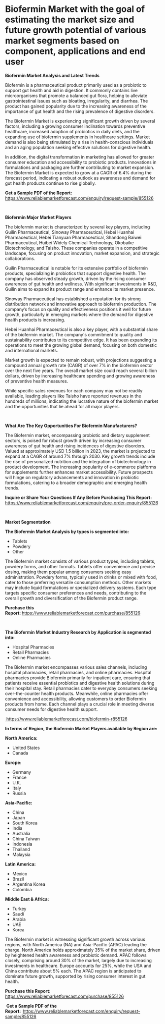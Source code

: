 <p><h1>Biofermin Market with the goal of estimating the market size and future growth potential of various market segments based on component, applications and end user</h1></p><p><strong>Biofermin Market Analysis and Latest Trends</strong></p>
<p><p>Biofermin is a pharmaceutical product primarily used as a probiotic to support gut health and aid in digestion. It commonly contains live microorganisms that promote a balanced gut flora, helping to alleviate gastrointestinal issues such as bloating, irregularity, and diarrhea. The product has gained popularity due to the increasing awareness of the importance of gut health and the rising prevalence of digestive disorders.</p><p>The Biofermin Market is experiencing significant growth driven by several factors, including a growing consumer inclination towards preventive healthcare, increased adoption of probiotics in daily diets, and the expanding use of biofermin supplements in healthcare settings. Market demand is also being stimulated by a rise in health-conscious individuals and an aging population seeking effective solutions for digestive health.</p><p>In addition, the digital transformation in marketing has allowed for greater consumer education and accessibility to probiotic products. Innovations in formulations and packaging are further contributing to market expansion. The Biofermin Market is expected to grow at a CAGR of 6.4% during the forecast period, indicating a robust outlook as awareness and demand for gut health products continue to rise globally.</p></p>
<p><strong>Get a Sample PDF of the Report:&nbsp;</strong> <a href="https://www.reliablemarketforecast.com/enquiry/request-sample/855126?utm_campaign=3163&utm_medium=2&utm_source=Github&utm_content=ia&utm_term=19042025&utm_id=biofermin">https://www.reliablemarketforecast.com/enquiry/request-sample/855126</a></p>
<p>&nbsp;</p>
<p><strong>Biofermin Major Market Players</strong></p>
<p><p>The biofermin market is characterized by several key players, including Guilin Pharmaceutical, Sinoway Pharmaceutical, Hebei Huanhai Pharmaceutical, Hebei Tianyuan Pharmaceutical, Shandong Baiwei Pharmaceutical, Huibei Widely Chemical Technology, Okobaike Biotechnology, and Taisho. These companies operate in a competitive landscape, focusing on product innovation, market expansion, and strategic collaborations.</p><p>Guilin Pharmaceutical is notable for its extensive portfolio of biofermin products, specializing in probiotics that support digestive health. The company has observed steady growth, driven by the rising consumer awareness of gut health and wellness. With significant investments in R&D, Guilin aims to expand its product range and enhance its market presence.</p><p>Sinoway Pharmaceutical has established a reputation for its strong distribution network and innovative approach to biofermin production. The company’s focus on quality and effectiveness positions it well for future growth, particularly in emerging markets where the demand for digestive health products is increasing.</p><p>Hebei Huanhai Pharmaceutical is also a key player, with a substantial share of the biofermin market. The company's commitment to quality and sustainability contributes to its competitive edge. It has been expanding its operations to meet the growing global demand, focusing on both domestic and international markets.</p><p>Market growth is expected to remain robust, with projections suggesting a compound annual growth rate (CAGR) of over 7% in the biofermin sector over the next five years. The overall market size could reach several billion dollars, driven by increasing healthcare spending and growing awareness of preventive health measures.</p><p>While specific sales revenues for each company may not be readily available, leading players like Taisho have reported revenues in the hundreds of millions, indicating the lucrative nature of the biofermin market and the opportunities that lie ahead for all major players.</p></p>
<p>&nbsp;</p>
<p><strong>What Are The Key Opportunities For Biofermin Manufacturers?</strong></p>
<p><p>The Biofermin market, encompassing probiotic and dietary supplement sectors, is poised for robust growth driven by increasing consumer awareness of gut health and rising incidences of digestive disorders. Valued at approximately USD 1.5 billion in 2023, the market is projected to expand at a CAGR of around 7% through 2030. Key growth trends include the rise of personalized nutrition and the integration of biotechnology in product development. The increasing popularity of e-commerce platforms for supplements further enhances market accessibility. Future prospects will hinge on regulatory advancements and innovation in probiotic formulations, catering to a broader demographic and emerging health trends.</p></p>
<p><strong>Inquire or Share Your Questions If Any Before Purchasing This Report:</strong> <a href="https://www.reliablemarketforecast.com/enquiry/pre-order-enquiry/855126?utm_campaign=3163&utm_medium=2&utm_source=Github&utm_content=ia&utm_term=19042025&utm_id=biofermin">https://www.reliablemarketforecast.com/enquiry/pre-order-enquiry/855126</a></p>
<p>&nbsp;</p>
<p><strong>Market Segmentation</strong></p>
<p><strong>The Biofermin Market Analysis by types is segmented into:</strong></p>
<p><ul><li>Tablets</li><li>Powdery</li><li>Other</li></ul></p>
<p><p>The Biofermin market consists of various product types, including tablets, powdery forms, and other formats. Tablets offer convenience and precise dosing, making them popular among consumers seeking easy administration. Powdery forms, typically used in drinks or mixed with food, cater to those preferring versatile consumption methods. Other markets may include liquid formulations or specialized delivery systems. Each type targets specific consumer preferences and needs, contributing to the overall growth and diversification of the Biofermin product range.</p></p>
<p><strong>Purchase this Report:&nbsp;</strong><a href="https://www.reliablemarketforecast.com/purchase/855126?utm_campaign=3163&utm_medium=2&utm_source=Github&utm_content=ia&utm_term=19042025&utm_id=biofermin">https://www.reliablemarketforecast.com/purchase/855126</a></p>
<p>&nbsp;</p>
<p><strong>The Biofermin Market Industry Research by Application is segmented into:</strong></p>
<p><ul><li>Hospital Pharmacies</li><li>Retail Pharmacies</li><li>Online Pharmacies</li></ul></p>
<p><p>The Biofermin market encompasses various sales channels, including hospital pharmacies, retail pharmacies, and online pharmacies. Hospital pharmacies provide Biofermin primarily for inpatient care, ensuring that patients receive essential probiotics and digestive health solutions during their hospital stay. Retail pharmacies cater to everyday consumers seeking over-the-counter health products. Meanwhile, online pharmacies offer convenience and accessibility, allowing customers to order Biofermin products from home. Each channel plays a crucial role in meeting diverse consumer needs for digestive health support.</p></p>
<p><a href="https://www.reliablemarketforecast.com/biofermin-r855126?utm_campaign=3163&utm_medium=2&utm_source=Github&utm_content=ia&utm_term=19042025&utm_id=biofermin">&nbsp;https://www.reliablemarketforecast.com/biofermin-r855126</a></p>
<p><strong>In terms of Region, the Biofermin Market Players available by Region are:</strong></p>
<p>
    <p> <strong> North America: </strong>
        <ul>
            <li>United States</li>
            <li>Canada</li>
        </ul>
        </p> 
    <p> <strong> Europe: </strong>
        <ul>
            <li>Germany</li>
            <li>France</li>
            <li>U.K.</li>
            <li>Italy</li>
            <li>Russia</li>
        </ul>
        </p> 
    <p> <strong> Asia-Pacific: </strong>
        <ul>
            <li>China</li>
            <li>Japan</li>
            <li>South Korea</li>
            <li>India</li>
            <li>Australia</li>
            <li>China Taiwan</li>
            <li>Indonesia</li>
            <li>Thailand</li>
            <li>Malaysia</li>
        </ul>
        </p> 
    <p> <strong> Latin America: </strong>
        <ul>
            <li>Mexico</li>
            <li>Brazil</li>
            <li>Argentina Korea</li>
            <li>Colombia</li>
        </ul>
        </p> 
    <p> <strong> Middle East & Africa: </strong>
        <ul>
            <li>Turkey</li>
            <li>Saudi</li>
            <li>Arabia</li>
            <li>UAE</li>
            <li>Korea</li>
        </ul>
    </p>
    </p>
<p><p>The Biofermin market is witnessing significant growth across various regions, with North America (NA) and Asia-Pacific (APAC) leading the charge. North America holds approximately 35% of the market share, driven by heightened health awareness and probiotic demand. APAC follows closely, comprising around 30% of the market, largely due to increasing investments in healthcare. Europe accounts for 25%, while the USA and China contribute about 5% each. The APAC region is anticipated to dominate future growth, supported by rising consumer interest in gut health.</p></p>
<p><strong>Purchase this Report: </strong><a href="https://www.reliablemarketforecast.com/purchase/855126?utm_campaign=3163&utm_medium=2&utm_source=Github&utm_content=ia&utm_term=19042025&utm_id=biofermin">https://www.reliablemarketforecast.com/purchase/855126</a></p>
<p>&nbsp;<strong>Get a Sample PDF of the Report:&nbsp;&nbsp;</strong><a href="https://www.reliablemarketforecast.com/enquiry/request-sample/855126?utm_campaign=3163&utm_medium=2&utm_source=Github&utm_content=ia&utm_term=19042025&utm_id=biofermin">https://www.reliablemarketforecast.com/enquiry/request-sample/855126</a></p>
<p><strong></strong></p>
<p><p></p><p></p><p></p></p>